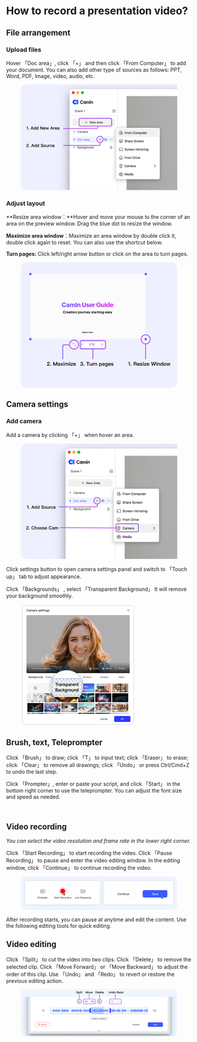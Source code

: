 # How to record a presentation video?

## File arrangement

### Upload files

Hover 「Doc area」, click 「+」 and then click 「From Computer」 to add your document. You can also add other type of sources as follows: PPT, Word, PDF, Image, video, audio, etc.

<figure><img src="../.gitbook/assets/CamIn Set up.png" alt="" width="563"><figcaption></figcaption></figure>

### Adjust layout

**Resize area window：**Hover and  move your mouse to the corner of an area on the preview window. Drag the blue dot to resize the window.

**Maximize area window**：Maximize an area window by double click it, double click again to reset. You can also use the shortcut below.

**Turn pages:** Click left/right arrow button or click on the area to turn pages.

<figure><img src="../.gitbook/assets/Adjust layout.png" alt="" width="563"><figcaption></figcaption></figure>

## Camera settings

### Add camera

Add a camera by clicking 「+」 when hover an area.

<figure><img src="../.gitbook/assets/Add camera.png" alt="" width="563"><figcaption></figcaption></figure>

Click settings button to open camera settings panel and switch to 「Touch up」 tab to adjust appearance.

Click 「Backgrounds」 , select 「Transparent Background」 It will remove your background smoothly.&#x20;

<figure><img src="../.gitbook/assets/Transparent Background.png" alt="" width="310"><figcaption></figcaption></figure>

## Brush, text, Teleprompter

Click 「Brush」 to draw; click 「T」 to input text; click 「Eraser」 to erase; click 「Clear」 to remove all drawings; click 「Undo」 or press Ctrl/Cmd+Z to undo the last step.

Click 「Prompter」, enter or paste your script, and click 「Start」 in the bottom right corner to use the teleprompter. You can adjust the font size and speed as needed.

<figure><img src="../.gitbook/assets/Brush，text, Teleprompter.png" alt=""><figcaption></figcaption></figure>

## Video recording

_You can select the video resolution and frame rate in the lower right corner._

Click 「Start Recording」 to start recording the video. Click 「Pause Recording」 to pause and enter the video editing window. In the editing window, click 「Continue」 to continue recording the video.

<figure><img src="../.gitbook/assets/Video recording.png" alt=""><figcaption></figcaption></figure>

After recording starts, you can pause at anytime and edit the content. Use the following editing tools for quick editing.

## Video **editing**

Click 「Split」 to cut the video into two clips. Click 「Delete」 to remove the selected clip. Click 「Move Forward」 or 「Move Backward」 to adjust the order of this clip. Use 「Undo」 and 「Redo」 to revert or restore the previous editing action.

<figure><img src="../.gitbook/assets/Video editing (1).png" alt=""><figcaption></figcaption></figure>
